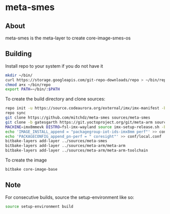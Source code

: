 # meta-smes

## About
meta-smes is the meta-layer to create core-image-smes-os

## Building
Install repo to your system if you do not have it
```bash
mkdir ~/bin/
curl https://storage.googleapis.com/git-repo-downloads/repo > ~/bin/repo
chmod a+x ~/bin/repo
export PATH=~/bin/:$PATH
```



To create the build directory and clone sources:
```bash
repo init -u https://source.codeaurora.org/external/imx/imx-manifest -b imx-linux-gatesgarth -m imx-5.10.9-1.0.0.xml
repo sync
git clone https://github.com/mitchdz/meta-smes sources/meta-smes
git clone -b gatesgarth https://git.yoctoproject.org/git/meta-arm sources/meta-arm
MACHINE=imx8mmevk DISTRO=fsl-imx-wayland source imx-setup-release.sh -b build
echo 'IMAGE_INSTALL_append = "packagegroup-iot-ids-imx8mm perf"' >> conf/local.conf
echo 'PACKAGECONFIG_append_pn-perf = " coresight"' >> conf/local.conf
bitbake-layers add-layer ../sources/meta-smes
bitbake-layers add-layer ../sources/meta-arm/meta-arm
bitbake-layers add-layer ../sources/meta-arm/meta-arm-toolchain
```

To create the image
```bash
bitbake core-image-base
```


## Note
For consecutive builds, source the setup-environment like so:
```bash
source setup-environment build
```
